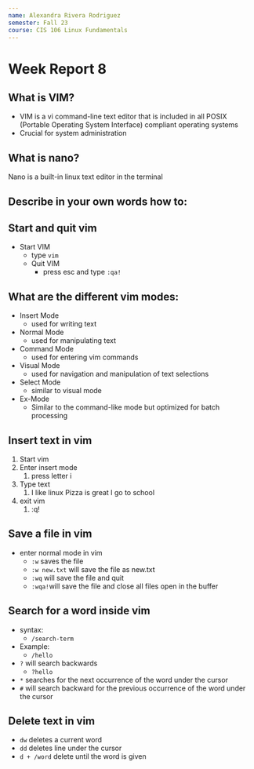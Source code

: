 ```yaml
---
name: Alexandra Rivera Rodriguez
semester: Fall 23
course: CIS 106 Linux Fundamentals
---
```


# Week Report 8

## What is VIM?
* VIM is a vi command-line text editor that is included in all POSIX (Portable Operating System Interface) compliant operating systems
* Crucial for system administration

## What is nano?
Nano is a built-in linux text editor in the terminal 

## Describe in your own words how to:
## Start and quit vim
* Start VIM
    * type `vim`
  * Quit VIM
    * press esc and type `:qa!`
## What are the different vim modes:
* Insert Mode
  * used for writing text
* Normal Mode
  * used for manipulating text
* Command Mode
  * used for entering vim commands
* Visual Mode
  * used for navigation and manipulation of text selections
* Select Mode
  * similar to visual mode
* Ex-Mode
  * Similar to the command-like mode but optimized for batch processing


## Insert text in vim
1. Start vim
2. Enter insert mode
   1. press letter i
3. Type text
   1. I like linux
   Pizza is great
   I go to school
4. exit vim
   1. :q!


## Save a file in vim
* enter normal mode in vim
  * `:w` saves the file
  * `:w new.txt` will save the file as new.txt
  * `:wq` will save the file and quit
  * `:wqa!`will save the file and close all files open in the buffer


## Search for a word inside vim
* syntax:
  * `/search-term`
* Example:
  * `/hello`
* `?` will search backwards
  * `?hello`
* `*` searches for the next occurrence of the word under the cursor
* `#` will search backward for the previous occurrence of the word under the cursor

## Delete text in vim
* `dw` deletes a current word
* `dd` deletes line under the cursor
* `d + /word` delete until the word is given



